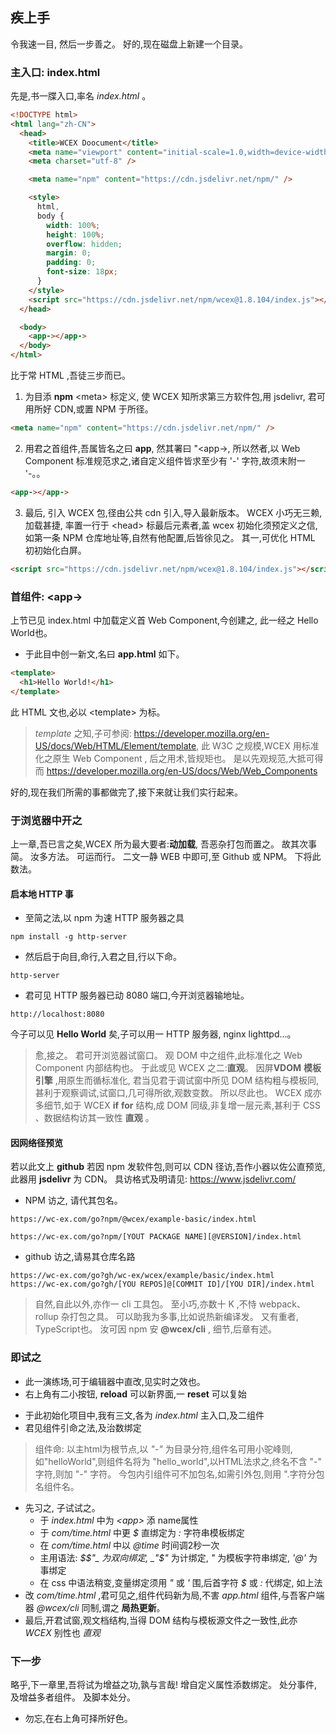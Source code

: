 <!--DESC: {icon:{name:"sports_score",pkg:"mdi",type:"filled"},id:2} -->

## 疾上手

令我速一目, 然后一步善之。 好的,现在磁盘上新建一个目录。

### 主入口: index.html

先是,书一牒入口,率名 _index.html_ 。

```html
<!DOCTYPE html>
<html lang="zh-CN">
  <head>
    <title>WCEX Doocument</title>
    <meta name="viewport" content="initial-scale=1.0,width=device-width" />
    <meta charset="utf-8" />

    <meta name="npm" content="https://cdn.jsdelivr.net/npm/" />

    <style>
      html,
      body {
        width: 100%;
        height: 100%;
        overflow: hidden;
        margin: 0;
        padding: 0;
        font-size: 18px;
      }
    </style>
    <script src="https://cdn.jsdelivr.net/npm/wcex@1.8.104/index.js"></script>
  </head>

  <body>
    <app-></app->
  </body>
</html>
```

比于常 HTML ,吾徒三步而已。

1. 为目添 **npm** \<meta\> 标定义, 使 WCEX 知所求第三方软件包,用 jsdelivr, 君可用所好 CDN,或置 NPM 于所径。

```html
<meta name="npm" content="https://cdn.jsdelivr.net/npm/" />
```

2. 用君之首组件,吾属皆名之曰 **app**, 然其署曰 "<app-\>, 所以然者,以 Web Component 标准规范求之,诸自定义组件皆求至少有 '-' 字符,故须末附一 '-。。

```html
<app-></app->
```

3. 最后, 引入 WCEX 包,径由公共 cdn 引入,导入最新版本。 WCEX 小巧无三赖,加载甚捷, 率置一行于 \<head\> 标最后元素者,盖 wcex 初始化须预定义之信,如第一条 NPM 仓库地址等,自然有他配置,后皆徐见之。 其一,可优化 HTML 初初始化白屏。

```html
<script src="https://cdn.jsdelivr.net/npm/wcex@1.8.104/index.js"></script>
```

### 首组件: **\<app-\>**

上节已见 index.html 中加载定义首 Web Component,今创建之, 此一经之 Hello World也。

- 于此目中创一新文,名曰 **app.html** 如下。

```html
<template>
  <h1>Hello World!</h1>
</template>
```

此 HTML 文也,必以 \<template\> 为标。

> _template_ 之知,子可参阅: https://developer.mozilla.org/en-US/docs/Web/HTML/Element/template, 此 W3C 之规模,WCEX 用标准化之原生 Web Component , 后之用术,皆规矩也。 是以先观规范,大抵可得而 https://developer.mozilla.org/en-US/docs/Web/Web_Components

好的,现在我们所需的事都做完了,接下来就让我们实行起来。

### 于浏览器中开之

上一章,吾已言之矣,WCEX 所为最大要者:**动加载**, 吾恶杂打包而置之。 故其次事简。 汝多方法。 可运而行。 二文一静 WEB 中即可,至 Github 或 NPM。 下将此数法。

#### 启本地 HTTP 事

- 至简之法,以 npm 为速 HTTP 服务器之具

```shell
npm install -g http-server
```

- 然后启于向目,命行,入君之目,行以下命。

```shell
http-server
```

- 君可见 HTTP 服务器已动 8080 端口,今开浏览器输地址。

```
http://localhost:8080
```

今子可以见 **Hello World** 矣,子可以用一 HTTP 服务器, nginx lighttpd...。

> 愈,接之。 君可开浏览器试窗口。 观 DOM 中之组件,此标准化之 Web Component 内部结构也。 于此或见 WCEX 之二:**直观**。 因屏**VDOM** **模板引擎** ,用原生而循标准化, 君当见君于调试窗中所见 DOM 结构粗与模板同,甚利于观察调试,试窗口,几可得所欲,观数变数。 所以尽此也。 WCEX 成亦多细节,如于 WCEX **if** **for** 结构,成 DOM 同级,非复增一层元素,甚利于 CSS 、数据结构访其一致性 **直观** 。

#### 因网络径预览

若以此文上 **github** 若因 npm 发软件包,则可以 CDN 径访,吾作小器以佐公直预览,此器用 **jsdelivr** 为 CDN。
具访格式及明请见: https://www.jsdelivr.com/

- NPM 访之, 请代其包名。

```
https://wc-ex.com/go?npm/@wcex/example-basic/index.html

https://wc-ex.com/go?npm/[YOUT PACKAGE NAME][@VERSION]/index.html

```

- github 访之,请易其仓库名路

```
https://wc-ex.com/go?gh/wc-ex/wcex/example/basic/index.html
https://wc-ex.com/go?gh/[YOU REPOS]@[COMMIT ID]/[YOU DIR]/index.html
```

> 自然,自此以外,亦作一 cli 工具包。 至小巧,亦数十 K ,不恃 webpack、rollup 杂打包之具。 可以助我为多事,比如说热新编译发。 又有重者, TypeScript也。 汝可因 npm 安 **@wcex/cli** , 细节,后章有述。

### 即试之
- 此一演练场,可于编辑器中直改,见实时之效也。
- 右上角有二小按钮, __reload__ 可以新界面,一 __reset__ 可以复始

<div>
<wcex-doc.com-playground files="['first/index.html','first/app.html','first/com/time.html']"></wcex-doc.com-playground>
</div>

- 于此初始化项目中,我有三文,各为 _index.html_ 主入口,及二组件
- 君见组件引命之法,及治数绑定
> 组件命: 以主html为根节点,以 *"-"* 为目录分符,组件名可用小驼峰则,如"helloWorld",则组件名将为 "hello_world",以HTML法求之,终名不含 "-" 字符,则加 "-" 字符。 今包内引组件可不加包名,如需引外包,则用 ".字符分包名组件名。  
- 先习之, 子试试之。
  - 于 _index.html_ 中为 _\<app\>_ 添 name属性 
  - 于 _com/time.html_ 中更 _$_ 直绑定为 _:_ 字符串模板绑定 
  - 在 _com/time.html_ 中以 _@time_ 时间调2秒一次 
  - 主用语法: _$$"_ 为双向绑定, _"$"_ 为计绑定, _"_ 为模板字符串绑定, _'@'_ 为事绑定
  - 在 css 中语法稍变,变量绑定须用 _"_ 或 _'_ 围,后首字符 _$_ 或 _:_ 代绑定, 如上法
- 改 _com/time.html_ ,君可见之,组件代码新为局,不害 _app.html_ 组件,与吾客户端器 _@wcex/cli_ 同制,谓之 **局热更新**。
- 最后,开君试窗,观文档结构,当得 DOM 结构与模板源文件之一致性,此亦 _WCEX_ 别性也 *直观*


### 下一步

略乎,下一章里,吾将试为增益之功,孰与言哉! 增自定义属性添数绑定。 处分事件,及增益多者组件。
及脚本处分。
- 勿忘,在右上角可择所好色。

